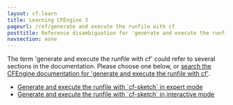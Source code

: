```yaml
---
layout: cf-learn
title: Learning CFEngine 3
pageurl: /ref/generate and execute the runfile with cf
posttitle: Reference disambiguation for 'generate and execute the runfile with cf'
navsection: none
---
```


The term 'generate and execute the runfile with cf' could refer to several sections in the documentation. Please choose one below, or
[search the CFEngine documentation for 'generate and execute the runfile with cf'](http://docs.cfengine.com/latest/search.html?q=generate+and+execute+the+runfile+with+cf).

- [Generate and execute the runfile with \`cf-sketch\` in expert mode](http://docs.cfengine.com/latest/guide-design-center-configure-sketches-community-design-center-advanced.html#generate-and-execute-the-runfile-with-cf-sketch-in-expert-mode)
- [Generate and execute the runfile with \`cf-sketch\` in interactive mode](http://docs.cfengine.com/latest/guide-design-center-configure-sketches-community-design-center-advanced.html#generate-and-execute-the-runfile-with-cf-sketch-in-interactive-mode)
